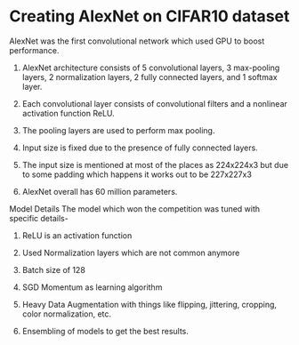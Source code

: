 # Creating AlexNet on CIFAR10 dataset

AlexNet was the first convolutional network which used GPU to boost performance. 

1. AlexNet architecture consists of 5 convolutional layers, 3 max-pooling layers, 2 normalization layers, 2 fully connected layers, and 1 softmax layer. 

2. Each convolutional layer consists of convolutional filters and a nonlinear activation function ReLU. 

3. The pooling layers are used to perform max pooling. 

4. Input size is fixed due to the presence of fully connected layers.

5. The input size is mentioned at most of the places as 224x224x3 but due to some padding which happens it works out to be 227x227x3 

6. AlexNet overall has 60 million parameters.

Model Details 
The model which won the competition was tuned with specific details-

1. ReLU is an activation function 

2. Used Normalization layers which are not common anymore 

3. Batch size of 128 

4. SGD Momentum as learning algorithm 

5. Heavy Data Augmentation with things like flipping, jittering, cropping, color normalization, etc. 

6. Ensembling of models to get the best results. 
